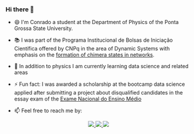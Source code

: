 <!--
**ConradBitt** is a ✨ _special_ ✨ repository because its `README.md` (this file) appears on your GitHub profile.
-->

### Hi there 👋


* 😄 I'm Conrado a student at the Department of Physics of the Ponta Grossa State University.

* 📚 I was part of the Programa Institucional de Bolsas de Iniciação Científica offered by CNPq in the area of ​​Dynamic Systems with emphasis on the [formation of chimera states in networks](https://www.researchgate.net/profile/Conrado-Bittencourt/publication/340363759_Occurrence_of_chimera_states_in_linear_parts_systems/links/5e850d3892851c2f52743157/Occurrence-of-chimera-states-in-linear-parts-systems.pdf).

* 🌱 In addition to physics I am currently learning data science and related areas 

* ⚡ Fun fact: I was awarded a scholarship at the bootcamp data science applied after submitting a project about disqualified candidates in the essay exam of the [Exame Nacional do Ensino Médio](https://colab.research.google.com/drive/1QCRMnF-9cFRuOO_PrWpzj-UAclQuIomB?usp=sharing)

* 📫 Feel free to reach me by: 
<p align="center"> 
  <a href="https://github.com/ConradBitt" alt="GitHub">
    <img src="https://img.shields.io/badge/-GitHub-000?style=flat&logo=Github&logoColor=white" />
  </a>
  <a href="https://www.linkedin.com/in/conrado-bittencourt-9583731a3/" alt="LinkedIn">
    <img src="https://img.shields.io/badge/-LinkedIn-blue?style=flat&logo=Linkedin&logoColor=white" />
  </a>
  <a href="https://mailto:conrado.bittencourt@gmail.com">
   <img src="https://img.shields.io/badge/-Gmail-c14438?style=flat&logo=Gmail&logoColor=white">
  </a>
</p> 
